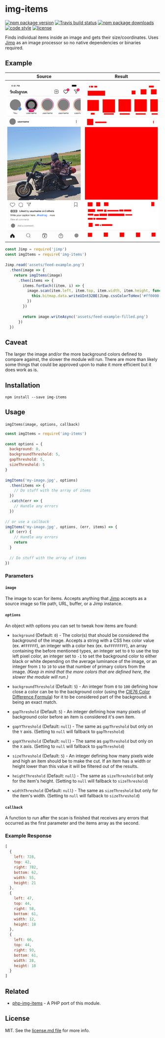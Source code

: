 # img-items

[![npm package version](https://img.shields.io/npm/v/img-items.svg?style=flat-square)](https://www.npmjs.com/package/img-items)
[![Travis build status](https://img.shields.io/travis/com/kodie/img-items.svg?style=flat-square)](https://travis-ci.com/kodie/img-items)
[![npm package downloads](https://img.shields.io/npm/dt/img-items.svg?style=flat-square)](https://www.npmjs.com/package/img-items)
[![code style](https://img.shields.io/badge/code_style-standard-yellow.svg?style=flat-square)](https://github.com/standard/standard)
[![license](https://img.shields.io/github/license/kodie/img-items.svg?style=flat-square)](license.md)

Finds individual items inside an image and gets their size/coordinates. Uses [Jimp] as an image processor so no native dependencies or binaries required.

## Example

| Source                       | Result                              |
:-----------------------------:|:------------------------------------:
| ![](assets/feed-example.png) | ![](assets/feed-example-filled.png) |

```js
const Jimp = require('jimp')
const imgItems = require('img-items')

Jimp.read('assets/feed-example.png')
  .then(image => {
    return imgItems(image)
      .then(items => {
        items.forEach((item, i) => {
          image.scan(item.left, item.top, item.width, item.height, function (x, y, idx) {
            this.bitmap.data.writeUInt32BE(Jimp.cssColorToHex('#ff0000'), idx, true)
          })
        })

        return image.writeAsync('assets/feed-example-filled.png')
      })
  })
```

## Caveat

The larger the image and/or the more background colors defined to compare against, the slower the module will run. There are more than likely some things that could be approved upon to make it more efficient but it does work as is.

## Installation

```shell
npm install --save img-items
```

## Usage

`imgItems(image, options, callback)`

```js
const imgItems = require('img-items')

const options = {
  background: 0,
  backgroundThreshold: 5,
  gapThreshold: 5,
  sizeThreshold: 5
}

imgItems('my-image.jpg', options)
  .then(items => {
    // Do stuff with the array of items
  })
  .catch(err => {
    // Handle any errors
  })

// or use a callback
imgItems('my-image.jpg', options, (err, items) => {
  if (err) {
    // Handle any errors
    return
  }

  // Do stuff with the array of items
})
```

### Parameters

#### `image`

The image to scan for items. Accepts anything that [Jimp] accepts as a source image so file path, URL, buffer, or a Jimp instance.

#### `options`

An object with options you can set to tweak how items are found:

  * `background` (Default: `0`) - The color(s) that should be considered the background of the image. Accepts a string with a CSS hex color value (ex. `#FFFFFF`), an integer with a color hex (ex. `0xFFFFFFFF`), an array containing the before mentioned types, an integer set to `0` to use the top left pixel color, an integer set to `-1` to set the background color to either black or white depending on the average luminance of the image, or an integer from `1` to `10` to use that number of primary colors from the image. *(Keep in mind that the more colors that are defined here, the slower the module will run.)*

  * `backgroundThreshold` (Default: `5`) - An integer from `0` to `100` defining how close a color can be to the background color (using the [CIE76 Color Difference Formula](https://en.wikipedia.org/wiki/Color_difference#CIE76)) for it to be considered part of the background. `0` being an exact match.

  * `gapThreshold` (Default: `5`) - An integer defining how many pixels of background color before an item is considered it's own item.

  * `gapYThreshold` (Default: `null`) - The same as `gapThreshold` but only on the `Y` axis. (Setting to `null` will fallback to `gapThreshold`)

  * `gapXThreshold` (Default: `null`) - The same as `gapThreshold` but only on the `X` axis. (Setting to `null` will fallback to `gapThreshold`)

  * `sizeThreshold` (Default: `5`) - An integer defining how many pixels wide and high an item should be to make the cut. If an item has a width or height lower than this value it will be filtered out of the results.

  * `heightThreshold` (Default: `null`) - The same as `sizeThreshold` but only for the item's height. (Setting to `null` will fallback to `sizeThreshold`)

  * `widthThreshold` (Default: `null`) - The same as `sizeThreshold` but only for the item's width. (Setting to `null` will fallback to `sizeThreshold`)

#### `callback`

A function to run after the scan is finished that receives any errors that occurred as the first parameter and the items array as the second.

### Example Response

```js
[
  {
    left: 728,
    top: 42,
    right: 782,
    bottom: 62,
    width: 55,
    height: 21
  },
  {
    left: 47,
    top: 44,
    right: 58,
    bottom: 61,
    width: 12,
    height: 18
  },
  {
    left: 66,
    top: 44,
    right: 93,
    bottom: 61,
    width: 28,
    height: 18
  }
]
```

## Related

 - [php-img-items](https://github.com/kodie/php-img-items) - A PHP port of this module.

## License

MIT. See the [license.md file](license.md) for more info.

[Jimp]: https://www.npmjs.com/package/jimp
